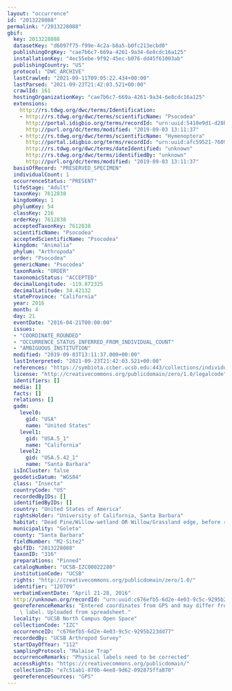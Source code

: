 ```yaml
---
layout: "occurrence"
id: "2013228088"
permalink: "/2013228088"
gbif:
  key: 2013228088
  datasetKey: "d6097f75-f99e-4c2a-b8a5-b0fc213ecbd0"
  publishingOrgKey: "cae7b6c7-669a-4261-9a34-6e8cdc16a125"
  installationKey: "4ec55ebe-9f92-45ec-b076-dd45f61003ab"
  publishingCountry: "US"
  protocol: "DWC_ARCHIVE"
  lastCrawled: "2021-09-11T09:05:22.434+00:00"
  lastParsed: "2021-09-23T21:42:03.521+00:00"
  crawlId: 161
  hostingOrganizationKey: "cae7b6c7-669a-4261-9a34-6e8cdc16a125"
  extensions:
    http://rs.tdwg.org/dwc/terms/Identification:
    - http://rs.tdwg.org/dwc/terms/scientificName: "Psocodea"
      http://portal.idigbio.org/terms/recordId: "urn:uuid:5410e9d1-d28b-4010-86c8-26ab0860e2a4"
      http://purl.org/dc/terms/modified: "2019-09-03 13:11:37"
    - http://rs.tdwg.org/dwc/terms/scientificName: "Hymenoptera"
      http://portal.idigbio.org/terms/recordId: "urn:uuid:afc59521-7609-49b9-a1a3-72e2b83d0852"
      http://rs.tdwg.org/dwc/terms/dateIdentified: "unknown"
      http://rs.tdwg.org/dwc/terms/identifiedBy: "unknown"
      http://purl.org/dc/terms/modified: "2019-09-03 13:11:37"
  basisOfRecord: "PRESERVED_SPECIMEN"
  individualCount: 1
  occurrenceStatus: "PRESENT"
  lifeStage: "Adult"
  taxonKey: 7612838
  kingdomKey: 1
  phylumKey: 54
  classKey: 216
  orderKey: 7612838
  acceptedTaxonKey: 7612838
  scientificName: "Psocodea"
  acceptedScientificName: "Psocodea"
  kingdom: "Animalia"
  phylum: "Arthropoda"
  order: "Psocodea"
  genericName: "Psocodea"
  taxonRank: "ORDER"
  taxonomicStatus: "ACCEPTED"
  decimalLongitude: -119.872325
  decimalLatitude: 34.42132
  stateProvince: "California"
  year: 2016
  month: 4
  day: 21
  eventDate: "2016-04-21T00:00:00"
  issues:
  - "COORDINATE_ROUNDED"
  - "OCCURRENCE_STATUS_INFERRED_FROM_INDIVIDUAL_COUNT"
  - "AMBIGUOUS_INSTITUTION"
  modified: "2019-09-03T13:11:37.000+00:00"
  lastInterpreted: "2021-09-23T21:42:03.521+00:00"
  references: "https://symbiota.ccber.ucsb.edu:443/collections/individual/index.php?occid=120709"
  license: "http://creativecommons.org/publicdomain/zero/1.0/legalcode"
  identifiers: []
  media: []
  facts: []
  relations: []
  gadm:
    level0:
      gid: "USA"
      name: "United States"
    level1:
      gid: "USA.5_1"
      name: "California"
    level2:
      gid: "USA.5.42_1"
      name: "Santa Barbara"
  isInCluster: false
  geodeticDatum: "WGS84"
  class: "Insecta"
  countryCode: "US"
  recordedByIDs: []
  identifiedByIDs: []
  country: "United States of America"
  rightsHolder: "University of California, Santa Barbara"
  habitat: "Dead Pine/Willow-wetland OR Willow/Grassland edge, before restoration"
  municipality: "Goleta"
  county: "Santa Barbara"
  fieldNumber: "M2-Site2"
  gbifID: "2013228088"
  taxonID: "316"
  preparations: "Pinned"
  catalogNumber: "UCSB-IZC00022280"
  institutionCode: "UCSB"
  rights: "http://creativecommons.org/publicdomain/zero/1.0/"
  identifier: "120709"
  verbatimEventDate: "April 21-28, 2016"
  http://unknown.org/recordId: "urn:uuid:c676efb5-6d2e-4e03-9c5c-9295b223dd77"
  georeferenceRemarks: "Entered coordinates from GPS and may differ from what is on\
    \ label. Uploaded from spreadsheet."
  locality: "UCSB North Campus Open Space"
  collectionCode: "IZC"
  occurrenceID: "c676efb5-6d2e-4e03-9c5c-9295b223dd77"
  recordedBy: "UCSB Arthropod Survey"
  startDayOfYear: "112"
  samplingProtocol: "Malaise Trap"
  occurrenceRemarks: "Physical labels need to be corrected"
  accessRights: "https://creativecommons.org/publicdomain/"
  collectionID: "e7c51ab1-870b-4ee8-9d62-092875ffa870"
  georeferenceSources: "GPS"
---
```

